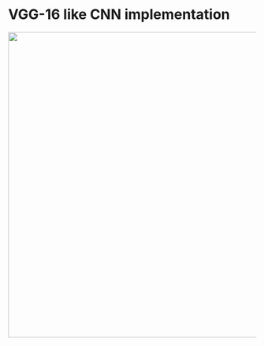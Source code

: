 # VGG-16 like CNN implementation

<img src="https://assets.zilliz.com/vgg16_layers_9e621f62cc.png" width = "900px" height = "620px">
